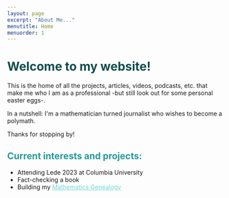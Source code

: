 ```yaml
---
layout: page
excerpt: "About Me..."
menutitle: Home
menuorder: 1
---
```

<h1 style="color:#134D4D;">Welcome to my website!</h1>

<p>This is the home of all the projects, articles, videos, podcasts, etc. that make me who I am as a professional -but still look out for some personal easter eggs-. </p>
<p>In a nutshell: I'm a mathematician turned journalist who wishes to become a polymath.</p>
<p>Thanks for stopping by! </p>

<h2 style="color:#269999;">Current interests and projects:</h2>

<p>
  <ul>
    <li>Attending Lede 2023 at Columbia University</li>
    <li>Fact-checking a book</li>
    <li>Building my <a href="https://www.mathgenealogy.org/index.php" target="_blank" style="color:#75D5D5">Mathematics Genealogy</a></li>
    <!-- <li>Lorem ipsum dolor sit amet</li> -->
  </ul>
</p>
